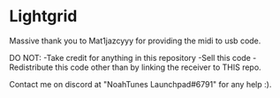 # Lightgrid

Massive thank you to Mat1jazcyyy for providing the midi to usb code. 

DO NOT:
-Take credit for anything in this repository
-Sell this code 
-Redistribute this code other than by linking the receiver to THIS repo.


Contact me on discord at "NoahTunes Launchpad#6791" for any help :). 

